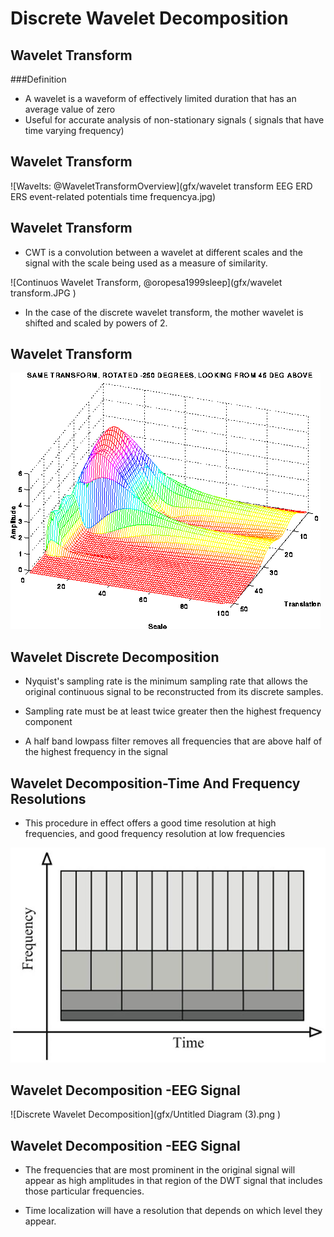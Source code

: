 # Discrete Wavelet Decomposition

## Wavelet Transform

###Definition
* A wavelet is a waveform of effectively limited duration that has an average value of zero
* Useful for accurate analysis of non-stationary signals ( signals that have time varying frequency)


## Wavelet Transform
 ![Wavelts: @WaveletTransformOverview](gfx/wavelet transform EEG ERD ERS event-related potentials time frequencya.jpg)

## Wavelet Transform
* CWT is a convolution between a wavelet at different scales and the signal with the scale being used as a measure of similarity.

![Continuos Wavelet Transform, @oropesa1999sleep](gfx/wavelet transform.JPG )

* In the case of the discrete wavelet transform, the mother wavelet is shifted and scaled by powers of 2.



## Wavelet Transform

![Graphical representation of the convolution, @WaveletTutorial](gfx/figure1_11.gif )

## Wavelet Discrete Decomposition

* Nyquist's sampling rate is the minimum sampling rate that allows the original continuous signal to be reconstructed from its discrete samples.

* Sampling rate must be at least twice greater then the highest frequency component

* A half band lowpass filter removes all frequencies that are above half of the highest frequency in the signal

## Wavelet Decomposition-Time And Frequency Resolutions
* This procedure in effect offers a good time resolution at high frequencies, and good frequency resolution at low frequencies

![Time And Frequency Resolutions: @WaveletBasics](gfx/fpsyg-05-01566-g001.jpg )

## Wavelet Decomposition -EEG Signal

![Discrete Wavelet Decomposition](gfx/Untitled Diagram (3).png )

## Wavelet Decomposition -EEG Signal

* The frequencies that are most prominent in the original signal will appear as high amplitudes in that region of the DWT signal that includes those particular frequencies.


* Time localization will have a resolution that depends on which level they appear.


